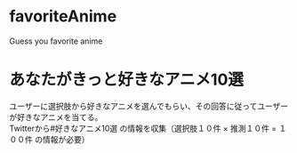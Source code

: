 # favoriteAnime
Guess you favorite anime

# あなたがきっと好きなアニメ10選
ユーザーに選択肢から好きなアニメを選んでもらい、その回答に従ってユーザーが好きなアニメを当てる。<br>
Twitterから#好きなアニメ10選 の情報を収集（選択肢１０件 × 推測１０件 = １００件 の情報が必要）
